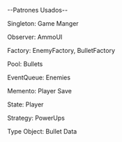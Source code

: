--Patrones Usados--

Singleton: Game Manger

Observer: AmmoUI

Factory: EnemyFactory, BulletFactory

Pool: Bullets

EventQueue: Enemies

Memento: Player Save

State: Player

Strategy: PowerUps

Type Object: Bullet Data
